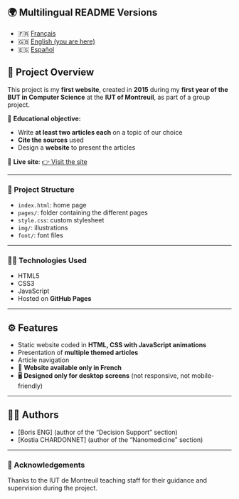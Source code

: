 ## 🌍 Multilingual README Versions

- 🇫🇷 [Français](./README.fr.md)
- 🇬🇧 [English (you are here)](#)
- 🇪🇸 [Español](./README.es.md)

## 📘 Project Overview

This project is my **first website**, created in **2015** during my **first year of the BUT in Computer Science** at the **IUT of Montreuil**, as part of a group project.

🎯 **Educational objective:**
- Write **at least two articles each** on a topic of our choice
- **Cite the sources** used
- Design a **website** to present the articles

🔗 **Live site**: [👉 Visit the site](https://fab16bsb.github.io/KerMTech/)

---

### 📁 Project Structure

- `index.html`: home page
- `pages/`: folder containing the different pages
- `style.css`: custom stylesheet
- `img/`: illustrations
- `font/`: font files

---

### 🧑‍💻 Technologies Used

- HTML5  
- CSS3  
- JavaScript  
- Hosted on **GitHub Pages**

---

## ⚙️ Features

- Static website coded in **HTML, CSS with JavaScript animations**
- Presentation of **multiple themed articles**
- Article navigation
- 📌 **Website available only in French**
- 🖥️ **Designed only for desktop screens** (not responsive, not mobile-friendly)

---

## 🧑‍💻 Authors

- [Boris ENG] (author of the “Decision Support” section)
- [Kostia CHARDONNET] (author of the “Nanomedicine” section)

---

### 🙌 Acknowledgements

Thanks to the IUT de Montreuil teaching staff for their guidance and supervision during the project.
